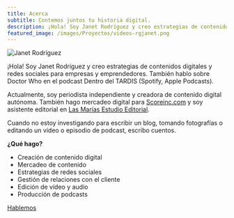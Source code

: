 ```yaml
---
title: Acerca
subtitle: Contemos juntos tu historia digital.
description: ¡Hola! Soy Janet Rodríguez y creo estrategias de contenidos digitales y redes sociales para empresas y emprendedores.
featured_image: /images/Proyectos/videos-rgjanet.png
---
```


![Janet Rodríguez](www.rgjanet.com/images/Proyectos/videos-rgjanet.png)

¡Hola! Soy Janet Rodríguez y creo estrategias de contenidos digitales y redes sociales para empresas y emprendedores. También hablo sobre Doctor Who en el podcast Dentro del TARDIS (Spotify, Apple Podcasts).

Actualmente, soy periodista independiente y creadora de contenido digital autónoma. También hago mercadeo digital para [Scoreinc.com](http://www.scoreinc.com) y soy asistente editorial en [Las Marías Estudio Editorial](http://www.lasmariaseditorial.com).

Cuando no estoy investigando para escribir un blog, tomando fotografías o editando un vídeo o episodio de podcast, escribo cuentos.

**¿Qué hago?**

* Creación de contenido digital
* Mercadeo de contenido
* Estrategias de redes sociales
* Gestión de relaciones con el cliente
* Edición de vídeo y audio
* Producción de podcasts

<a href="mailto:janet@rgjanet.com" class="button button--large">Hablemos</a>
